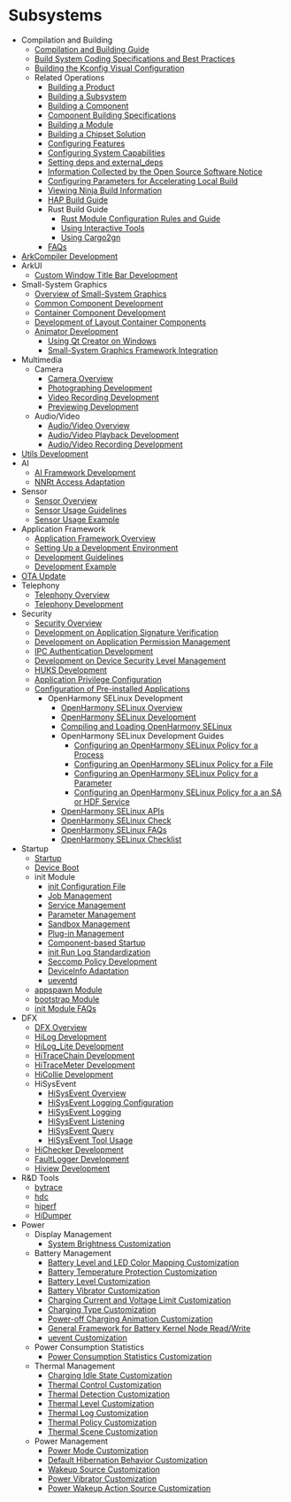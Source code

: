 #  Subsystems

- Compilation and Building
    - [Compilation and Building Guide](subsys-build-all.md)
    - [Build System Coding Specifications and Best Practices](subsys-build-gn-coding-style-and-best-practice.md)
    - [Building the Kconfig Visual Configuration](subsys-build-gn-kconfig-visual-config-guide.md)
    - Related Operations
      - [Building a Product](subsys-build-product.md)
      - [Building a Subsystem](subsys-build-subsystem.md)
      - [Building a Component](subsys-build-component.md)
      - [Component Building Specifications](subsys-build-component-building-rules.md)
      - [Building a Module](subsys-build-module.md)
      - [Building a Chipset Solution](subsys-build-chip_solution.md)
      - [Configuring Features](subsys-build-feature.md)
      - [Configuring System Capabilities](subsys-build-syscap.md)
      - [Setting deps and external_deps](subsys-build-reference.md)
      - [Information Collected by the Open Source Software Notice](subsys-build-reference.md)
      - [Configuring Parameters for Accelerating Local Build](subsys-build-reference.md)
      - [Viewing Ninja Build Information](subsys-build-reference.md)
      - [HAP Build Guide](subsys-build-gn-hap-compilation-guide.md)
      - Rust Build Guide
        - [Rust Module Configuration Rules and Guide](subsys-build-rust-compilation.md)
        - [Using Interactive Tools](subsys-build-bindgen-cxx-guide.md)
        - [Using Cargo2gn](subsys-build-cargo2gn-guide.md)
      - [FAQs](subsys-build-FAQ.md)
- [ArkCompiler Development](subsys-arkcompiler-guide.md)
- ArkUI
    - [Custom Window Title Bar Development](subsys-arkui-customize_titlebar.md)
- Small-System Graphics
  - [Overview of Small-System Graphics](subsys-graphics-overview.md)
  - [Common Component Development](subsys-graphics-common-guide.md)
  - [Container Component Development](subsys-graphics-container-guide.md)
  - [Development of Layout Container Components](subsys-graphics-layout-guide.md)
  - [Animator Development](subsys-graphics-animation-guide.md)
      - [Using Qt Creator on Windows](subsys-graphics-simulator-guide.md)
      - [Small-System Graphics Framework Integration](subsys-graphics-porting-guide.md)
- Multimedia
  - Camera
    - [Camera Overview](subsys-multimedia-camera-overview.md)
    - [Photographing Development](subsys-multimedia-camera-photo-guide.md)
    - [Video Recording Development](subsys-multimedia-camera-record-guide.md)
    - [Previewing Development](subsys-multimedia-camera-preview-guide.md)
  - Audio/Video
    - [Audio/Video Overview](subsys-multimedia-video-overview.md)
    - [Audio/Video Playback Development](subsys-multimedia-video-play-guide.md)
    - [Audio/Video Recording Development](subsys-multimedia-video-record-guide.md)
- [Utils Development](subsys-utils-guide.md)
- AI
    - [AI Framework Development](subsys-ai-aiframework-devguide.md)
    - [NNRt Access Adaptation](subsys-ai-nnrt-guide.md)
- Sensor
  - [Sensor Overview](subsys-sensor-overview.md)
  - [Sensor Usage Guidelines](subsys-sensor-guide.md)
  - [Sensor Usage Example](subsys-sensor-demo.md)
- Application Framework
  - [Application Framework Overview](subsys-application-framework-overview.md)
  - [Setting Up a Development Environment](subsys-application-framework-envbuild.md)
  - [Development Guidelines](subsys-application-framework-guide.md)
  - [Development Example](subsys-application-framework-demo.md)
- [OTA Update](subsys-ota-guide.md)
- Telephony
  - [Telephony Overview](subsys-tel-overview.md)
  - [Telephony Development](subsys-tel-guide.md)
- Security
  - [Security Overview](subsys-security-overview.md)
  - [Development on Application Signature Verification](subsys-security-sigverify.md)
  - [Development on Application Permission Management](subsys-security-rightmanagement.md)
  - [IPC Authentication Development](subsys-security-communicationverify.md)
  - [Development on Device Security Level Management](subsys-security-devicesecuritylevel.md)
  - [HUKS Development](subsys-security-huks-guide.md)
  - [Application Privilege Configuration](subsys-app-privilege-config-guide.md)
  - [Configuration of Pre-installed Applications](subsys-preinstall-app-config-guide.md)
    - OpenHarmony SELinux Development
      - [OpenHarmony SELinux Overview](subsys-security-selinux-overview.md)
      - [OpenHarmony SELinux Development](subsys-security-selinux-develop-intro.md)
      - [Compiling and Loading OpenHarmony SELinux](subsys-security-selinux-compile.md)
      - OpenHarmony SELinux Development Guides
        - [Configuring an OpenHarmony SELinux Policy for a Process](subsys-security-selinux-sample-domain.md)
        - [Configuring an OpenHarmony SELinux Policy for a File](subsys-security-selinux-sample-file.md)
        - [Configuring an OpenHarmony SELinux Policy for a Parameter](subsys-security-selinux-sample-param.md)
        - [Configuring an OpenHarmony SELinux Policy for a an SA or HDF Service](subsys-security-selinux-sample-sa.md)
      - [OpenHarmony SELinux APIs](subsys-security-selinux-func.md)
      - [OpenHarmony SELinux Check](subsys-security-selinux-check.md)
      - [OpenHarmony SELinux FAQs](subsys-security-selinux-faq.md)
      - [OpenHarmony SELinux Checklist](subsys-security-selinux-checklist.md)
- Startup
  - [Startup](subsys-boot-overview.md)
  - [Device Boot](subsys-boot-deviceboot.md)
  - init Module
      - [init Configuration File](subsys-boot-init-cfg.md)
      - [Job Management](subsys-boot-init-jobs.md)
      - [Service Management](subsys-boot-init-service.md)
      - [Parameter Management](subsys-boot-init-sysparam.md)
      - [Sandbox Management](subsys-boot-init-sandbox.md)
      - [Plug-in Management](subsys-boot-init-plugin.md)
      - [Component-based Startup](subsys-boot-init-sub-unit.md)
      - [init Run Log Standardization](subsys-boot-init-log.md)
      - [Seccomp Policy Development](subsys-boot-init-seccomp.md)
      - [DeviceInfo Adaptation](subsys-boot-init-deviceInfo.md)
      - [ueventd](subsys-boot-init-ueventd.md)
  - [appspawn Module](subsys-boot-appspawn.md)
  - [bootstrap Module](subsys-boot-bootstrap.md)
  - [init Module FAQs](subsys-boot-init-faqs.md)
- DFX
  - [DFX Overview](subsys-dfx-overview.md)
  - [HiLog Development](subsys-dfx-hilog-rich.md)
  - [HiLog\_Lite Development](subsys-dfx-hilog-lite.md)
  - [HiTraceChain Development](subsys-dfx-hitracechain.md)
  - [HiTraceMeter Development](subsys-dfx-hitracemeter.md)
  - [HiCollie Development](subsys-dfx-hicollie.md)
  - HiSysEvent
    - [HiSysEvent Overview](subsys-dfx-hisysevent-overview.md)
    - [HiSysEvent Logging Configuration](subsys-dfx-hisysevent-logging-config.md)
    - [HiSysEvent Logging](subsys-dfx-hisysevent-logging.md)
    - [HiSysEvent Listening](subsys-dfx-hisysevent-listening.md)
    - [HiSysEvent Query](subsys-dfx-hisysevent-query.md)
    - [HiSysEvent Tool Usage](subsys-dfx-hisysevent-tool.md)
  - [HiChecker Development](subsys-dfx-hichecker.md)
  - [FaultLogger Development](subsys-dfx-faultlogger.md)
  - [Hiview Development](subsys-dfx-hiview.md)
- R&D Tools
  - [bytrace](subsys-toolchain-bytrace-guide.md)
  - [hdc](subsys-toolchain-hdc-guide.md)
  - [hiperf](subsys-toolchain-hiperf.md)
  - [HiDumper](subsys-dfx-hidumper.md)
- Power
    - Display Management
        - [System Brightness Customization](subsys-power-brightness-customization.md)
    - Battery Management
        - [Battery Level and LED Color Mapping Customization](subsys-power-level-LED-color.md)
        - [Battery Temperature Protection Customization](subsys-power-temperature-protection.md)
        - [Battery Level Customization](subsys-power-battery-level-customization.md)
        - [Battery Vibrator Customization](subsys-power-battery-vibrator-customization.md)
        - [Charging Current and Voltage Limit Customization](subsys-power-charge-current-voltage-limit.md)
        - [Charging Type Customization](subsys-power-charge-type-customization.md)
        - [Power-off Charging Animation Customization](subsys-power-poweroff-charge-animation.md)
        - [General Framework for Battery Kernel Node Read/Write](subsys-power-charge-common-framework-guide.md)
        - [uevent Customization](subsys-power-battery-uevent-customization.md)
    - Power Consumption Statistics
        - [Power Consumption Statistics Customization](subsys-power-stats-power-average-customization.md)
    - Thermal Management
        - [Charging Idle State Customization](subsys-thermal_charging_idle_state.md)
        - [Thermal Control Customization](subsys-thermal_control.md)
        - [Thermal Detection Customization](subsys-thermal_detection.md)
        - [Thermal Level Customization](subsys-thermal_level.md)
        - [Thermal Log Customization](subsys-thermal_log.md)
        - [Thermal Policy Customization](subsys-thermal_policy.md)
        - [Thermal Scene Customization](subsys-thermal_scene.md)
    - Power Management
        - [Power Mode Customization](subsys-power-mode-customization.md)
        - [Default Hibernation Behavior Customization](subsys-power-default-sleep-behavior-customization.md)
        - [Wakeup Source Customization](subsys-power-wakeup-source-customization.md)
        - [Power Vibrator Customization](subsys-power-vibrator-customization.md)
        - [Power Wakeup Action Source Customization](subsys-power-wakeup-action-source-customization.md)